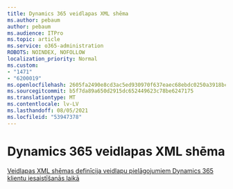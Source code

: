 ```yaml
---
title: Dynamics 365 veidlapas XML shēma
ms.author: pebaum
author: pebaum
ms.audience: ITPro
ms.topic: article
ms.service: o365-administration
ROBOTS: NOINDEX, NOFOLLOW
localization_priority: Normal
ms.custom:
- "1471"
- "6200019"
ms.openlocfilehash: 2605fa2490e8cd3ac5ed930970f637eaec68ebdc0250a3918bc40a1a2d467b7a
ms.sourcegitcommit: b5f7da89a650d2915dc652449623c78be6247175
ms.translationtype: MT
ms.contentlocale: lv-LV
ms.lasthandoff: 08/05/2021
ms.locfileid: "53947378"
---
```

# <a name="dynamics-365-form-xml-schema"></a>Dynamics 365 veidlapas XML shēma

[Veidlapas XML shēmas definīcija veidlapu pielāgojumiem Dynamics 365 klientu iesaistīšanās laikā](https://docs.microsoft.com/dynamics365/customer-engagement/developer/customize-dev/form-xml-schema)